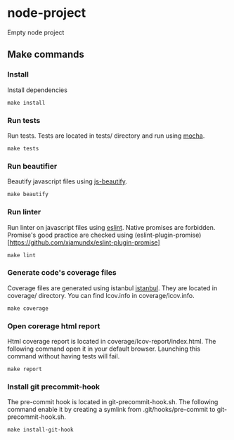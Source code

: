 # node-project
Empty node project

## Make commands
### Install
Install dependencies
```
make install
```

### Run tests
Run tests. Tests are located in tests/ directory and run using [mocha](https://github.com/mochajs/mocha).
```
make tests
```

### Run beautifier
Beautify javascript files using [js-beautify](https://github.com/beautify-web/js-beautify).
```
make beautify
```

### Run linter
Run linter on javascript files using [eslint](https://github.com/eslint/eslint).
Native promises are forbidden. Promise's good practice are checked using
(eslint-plugin-promise)[https://github.com/xjamundx/eslint-plugin-promise]
```
make lint
```

### Generate code's coverage files
Coverage files are generated using istanbul [istanbul](https://github.com/gotwarlost/istanbul).
They are located in coverage/ directory. You can find lcov.info in coverage/lcov.info.
```
make coverage
```

### Open corerage html report
Html coverage report is located in coverage/lcov-report/index.html.
The following command open it in your default browser. Launching this command
without having tests will fail.
```
make report
```

### Install git precommit-hook
The pre-commit hook is located in git-precommit-hook.sh. The following command
enable it by creating a symlink from .git/hooks/pre-commit to git-precommit-hook.sh.
```
make install-git-hook
```
